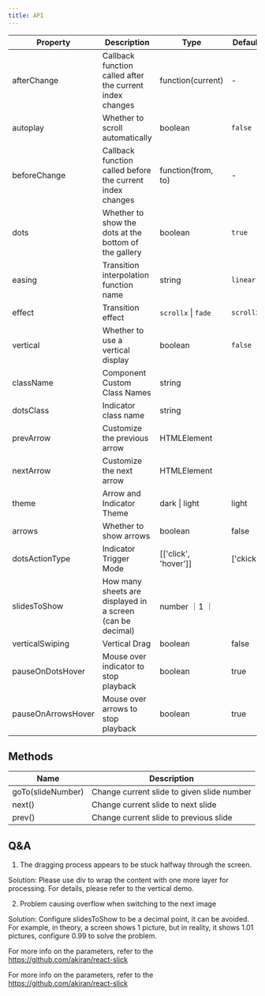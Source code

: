 ```yaml
---
title: API
---
```


| Property | Description | Type | Default |
| -------- | ----------- | ---- | ------- |
| afterChange | Callback function called after the current index changes | function(current) | - |
| autoplay | Whether to scroll automatically | boolean | `false` |
| beforeChange | Callback function called before the current index changes | function(from, to) | - |
| dots | Whether to show the dots at the bottom of the gallery | boolean | `true` |
| easing | Transition interpolation function name | string | `linear` |
| effect | Transition effect | `scrollx` \| `fade` | `scrollx` |
| vertical | Whether to use a vertical display | boolean | `false` |
| className | Component Custom Class Names | string | |
| dotsClass | Indicator class name | string | |
| prevArrow | Customize the previous arrow | HTMLElement | |
| nextArrow | Customize the next arrow | HTMLElement | |
| theme | Arrow and Indicator Theme | dark \| light| light |
| arrows | Whether to show arrows | boolean | false |
| dotsActionType | Indicator Trigger Mode | [['click', 'hover']] | ['ckick'] |
| slidesToShow | How many sheets are displayed in a screen (can be decimal) | number ｜1 ｜
| verticalSwiping | Vertical Drag | boolean | false |
| pauseOnDotsHover | Mouse over indicator to stop playback | boolean | true |
| pauseOnArrowsHover | Mouse over arrows to stop playback | boolean | true |

## Methods

| Name | Description |
| ---- | ----------- |
| goTo(slideNumber) | Change current slide to given slide number |
| next() | Change current slide to next slide |
| prev() | Change current slide to previous slide |

## Q&A

1. The dragging process appears to be stuck halfway through the screen.

  Solution: Please use div to wrap the content with one more layer for processing. For details, please refer to the vertical demo.

2. Problem causing overflow when switching to the next image

  Solution: Configure slidesToShow to be a decimal point, it can be avoided. For example, in theory, a screen shows 1 picture, but in reality, it shows 1.01 pictures, configure 0.99 to solve the problem.

For more info on the parameters, refer to the <https://github.com/akiran/react-slick>

For more info on the parameters, refer to the <https://github.com/akiran/react-slick>

<style>
  .c7n-slick-slide {
  text-align: center;
  height: 160px;
  line-height: 160px;
  background: #364d79;
  overflow: hidden;
}

.c7n-slick-slide h3 {
  color: #fff;
}

.slick-slide img {
  margin: auto;
}

.my-class .slick-next::before {
  content: "->";
  font-size: 12px;
  line-height: 1.5;
  padding-left: 5px;
}
.my-class .slick-prev::before {
  content: "<-";
  font-size: 12px;
  line-height: 1.5;
  padding-left: 5px;
}
.my-class {
  text-align: center;
  height: 160px;
  line-height: 160px;
  background: #364d79;
  overflow: hidden;
}
.my-class h3 {
  color: #fff;
}

.c7n-carousel .mydot-class li button{
  background: red;
  opacity: 1;
}
</style>